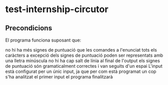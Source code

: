 # test-internship-circutor

## Precondicions

El programa funciona suposant que:

no hi ha més signes de puntuació que les comandes a l'enunciat
tots els caràcters a excepció dels signes de puntuació poden ser representats amb una lletra minúscula
no hi ha cap salt de línia al final de l'output
els signes de puntuació són gramaticalment correctes i van seguits d'un espai
L'input està configurat per un únic input, ja que per com està programat un cop s'ha analitzat el primer input el programa finalitzarà
 

